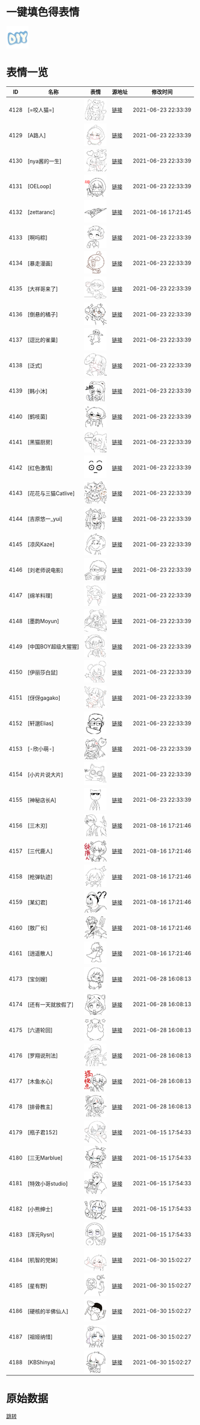 # 一键填色得表情

<img src="./cover.png" height="60" alt="cover" />

# 表情一览

|ID|名称|表情|源地址|修改时间|
|----|----|----|----|----|
|4128|[=咬人猫=]|<img src="./pic/004128_%5B=咬人猫=%5D.png" height="60" alt="=咬人猫="/>|[链接](http://i0.hdslb.com/bfs/emote/501b605577a969ecf78d392ffb58f48f54a9b860.png)|2021-06-23 22:33:39|
|4129|[A路人]|<img src="./pic/004129_%5BA路人%5D.png" height="60" alt="A路人"/>|[链接](http://i0.hdslb.com/bfs/emote/05340904f6c9a6886bce2275733057f2aba73ba5.png)|2021-06-23 22:33:39|
|4130|[nya酱的一生]|<img src="./pic/004130_%5Bnya酱的一生%5D.png" height="60" alt="nya酱的一生"/>|[链接](http://i0.hdslb.com/bfs/emote/6e93a8b348c256734fd0ff740d2326f09590ad38.png)|2021-06-23 22:33:39|
|4131|[OELoop]|<img src="./pic/004131_%5BOELoop%5D.png" height="60" alt="OELoop"/>|[链接](http://i0.hdslb.com/bfs/emote/a5daf88ba85c14b5914556a68368a0d784172f37.png)|2021-06-23 22:33:39|
|4132|[zettaranc]|<img src="./pic/004132_%5Bzettaranc%5D.png" height="60" alt="zettaranc"/>|[链接](http://i0.hdslb.com/bfs/emote/e0c0accce5b265b0cb8fe6bff363e7890486d02e.png)|2021-06-16 17:21:45|
|4133|[啊吗粽]|<img src="./pic/004133_%5B啊吗粽%5D.png" height="60" alt="啊吗粽"/>|[链接](http://i0.hdslb.com/bfs/emote/8cf44ef680737b1b72bf7ee391b2a821e589c062.png)|2021-06-23 22:33:39|
|4134|[暴走漫画]|<img src="./pic/004134_%5B暴走漫画%5D.png" height="60" alt="暴走漫画"/>|[链接](http://i0.hdslb.com/bfs/emote/897b6a446841ad96a1a691bd769cb1fb4c9cc75b.png)|2021-06-23 22:33:39|
|4135|[大祥哥来了]|<img src="./pic/004135_%5B大祥哥来了%5D.png" height="60" alt="大祥哥来了"/>|[链接](http://i0.hdslb.com/bfs/emote/facfe16e5f97cdf1f1c4717373ccdd8a44223e53.png)|2021-06-23 22:33:39|
|4136|[倒悬的橘子]|<img src="./pic/004136_%5B倒悬的橘子%5D.png" height="60" alt="倒悬的橘子"/>|[链接](http://i0.hdslb.com/bfs/emote/99961c4b9be5e5ef46df7637b2b00f98d1d02f5d.png)|2021-06-23 22:33:39|
|4137|[逗比的雀巢]|<img src="./pic/004137_%5B逗比的雀巢%5D.png" height="60" alt="逗比的雀巢"/>|[链接](http://i0.hdslb.com/bfs/emote/020573f51e7c6f0dc510cbcb37d7c35adb60fd37.png)|2021-06-23 22:33:39|
|4138|[泛式]|<img src="./pic/004138_%5B泛式%5D.png" height="60" alt="泛式"/>|[链接](http://i0.hdslb.com/bfs/emote/8b0951bd4aed05b8b5e1bcb6b1cb8ab3bf36936f.png)|2021-06-23 22:33:39|
|4139|[韩小沐]|<img src="./pic/004139_%5B韩小沐%5D.png" height="60" alt="韩小沐"/>|[链接](http://i0.hdslb.com/bfs/emote/f00d7f7085b1b46fe403ee7e74f34d35ea4b2dbf.png)|2021-06-23 22:33:39|
|4140|[鹤吱菌]|<img src="./pic/004140_%5B鹤吱菌%5D.png" height="60" alt="鹤吱菌"/>|[链接](http://i0.hdslb.com/bfs/emote/dbccb9eef6adebf812cedba574339eca19d8008f.png)|2021-06-23 22:33:39|
|4141|[黑猫厨房]|<img src="./pic/004141_%5B黑猫厨房%5D.png" height="60" alt="黑猫厨房"/>|[链接](http://i0.hdslb.com/bfs/emote/6b6ab61163819e4bf1d0b13b50ddda538734eb42.png)|2021-06-23 22:33:39|
|4142|[红色激情]|<img src="./pic/004142_%5B红色激情%5D.png" height="60" alt="红色激情"/>|[链接](http://i0.hdslb.com/bfs/emote/fa14dacad5572576c4847b6692d7a6ec4da5fc3f.png)|2021-06-23 22:33:39|
|4143|[花花与三猫Catlive]|<img src="./pic/004143_%5B花花与三猫Catlive%5D.png" height="60" alt="花花与三猫Catlive"/>|[链接](http://i0.hdslb.com/bfs/emote/9b943b011081eee61a6fccfcd58b00fd067408f7.png)|2021-06-23 22:33:39|
|4144|[吉原悠一_yui]|<img src="./pic/004144_%5B吉原悠一_yui%5D.png" height="60" alt="yui"/>|[链接](http://i0.hdslb.com/bfs/emote/f503006e38ffe4e5e4fdeb0a9eed675c3c16ed97.png)|2021-06-23 22:33:39|
|4145|[凉风Kaze]|<img src="./pic/004145_%5B凉风Kaze%5D.png" height="60" alt="凉风Kaze"/>|[链接](http://i0.hdslb.com/bfs/emote/a9f351b873a19185f7e5656008f2a78a8782ff83.png)|2021-06-23 22:33:39|
|4146|[刘老师说电影]|<img src="./pic/004146_%5B刘老师说电影%5D.png" height="60" alt="刘老师说电影"/>|[链接](http://i0.hdslb.com/bfs/emote/72313682138367c36e850894d71ab023aaf49f22.png)|2021-06-23 22:33:39|
|4147|[绵羊料理]|<img src="./pic/004147_%5B绵羊料理%5D.png" height="60" alt="绵羊料理"/>|[链接](http://i0.hdslb.com/bfs/emote/f1a0c0abcb3eb46df46f72fe077f096505ebb90e.png)|2021-06-23 22:33:39|
|4148|[墨韵Moyun]|<img src="./pic/004148_%5B墨韵Moyun%5D.png" height="60" alt="墨韵Moyun"/>|[链接](http://i0.hdslb.com/bfs/emote/5c41ff3c04c6713d3ec3708f465bc85a4559b9f2.png)|2021-06-23 22:33:39|
|4149|[中国BOY超级大猩猩]|<img src="./pic/004149_%5B中国BOY超级大猩猩%5D.png" height="60" alt="中国BOY超级大猩猩"/>|[链接](http://i0.hdslb.com/bfs/emote/b6fd0d9b350b182007cdf72c95f782a0c358b59e.png)|2021-06-23 22:33:39|
|4150|[伊丽莎白鼠]|<img src="./pic/004150_%5B伊丽莎白鼠%5D.png" height="60" alt="伊丽莎白鼠"/>|[链接](http://i0.hdslb.com/bfs/emote/fcdf132ae78f39547308b7b429594a3ade5b8f14.png)|2021-06-23 22:33:39|
|4151|[伢伢gagako]|<img src="./pic/004151_%5B伢伢gagako%5D.png" height="60" alt="伢伢gagako"/>|[链接](http://i0.hdslb.com/bfs/emote/6fed92bc256ad0d2ddd316b4f76f944e1842e530.png)|2021-06-23 22:33:39|
|4152|[轩邈Elias]|<img src="./pic/004152_%5B轩邈Elias%5D.png" height="60" alt="轩邈Elias"/>|[链接](http://i0.hdslb.com/bfs/emote/dd767cf386d503bfa6e8d271863f76c906282e12.png)|2021-06-23 22:33:39|
|4153|[-欣小萌-]|<img src="./pic/004153_%5B-欣小萌-%5D.png" height="60" alt="-欣小萌-"/>|[链接](http://i0.hdslb.com/bfs/emote/dc17e741a5b2f3f0ce30c0210f2cbd9a81c809ec.png)|2021-06-23 22:33:39|
|4154|[小片片说大片]|<img src="./pic/004154_%5B小片片说大片%5D.png" height="60" alt="小片片说大片"/>|[链接](http://i0.hdslb.com/bfs/emote/9f4b8eb2215c31b9b2d00ad9c9ac54b8e8a0506b.png)|2021-06-23 22:33:39|
|4155|[神秘店长A]|<img src="./pic/004155_%5B神秘店长A%5D.png" height="60" alt="神秘店长A"/>|[链接](http://i0.hdslb.com/bfs/emote/fd8c0739ce83e9ff31354d4ad87ee86d435a756d.png)|2021-06-23 22:33:39|
|4156|[三木刃]|<img src="./pic/004156_%5B三木刃%5D.png" height="60" alt="三木刃"/>|[链接](http://i0.hdslb.com/bfs/emote/eca4cd1fd4255972ed7596248877fcf862abe906.png)|2021-08-16 17:21:46|
|4157|[三代鹿人]|<img src="./pic/004157_%5B三代鹿人%5D.png" height="60" alt="三代鹿人"/>|[链接](http://i0.hdslb.com/bfs/emote/a4ebfdcca033802079f74c7959cbb980f06b432e.png)|2021-08-16 17:21:46|
|4158|[枪弹轨迹]|<img src="./pic/004158_%5B枪弹轨迹%5D.png" height="60" alt="枪弹轨迹"/>|[链接](http://i0.hdslb.com/bfs/emote/a6deb7c69b87c402fe8964790a746cefb818fca7.png)|2021-08-16 17:21:46|
|4159|[某幻君]|<img src="./pic/004159_%5B某幻君%5D.png" height="60" alt="某幻君"/>|[链接](http://i0.hdslb.com/bfs/emote/aae0e88095d3fff6bccbc25a12202fe709a38b8e.png)|2021-08-16 17:21:46|
|4160|[敖厂长]|<img src="./pic/004160_%5B敖厂长%5D.png" height="60" alt="敖厂长"/>|[链接](http://i0.hdslb.com/bfs/emote/594973aec8d5bd13ee6dc0624b75c6cccf44e26d.png)|2021-08-16 17:21:46|
|4161|[逍遥散人]|<img src="./pic/004161_%5B逍遥散人%5D.png" height="60" alt="逍遥散人"/>|[链接](http://i0.hdslb.com/bfs/emote/1b2695f13ddef92b0e75e4e20d5ef13346585e1b.png)|2021-08-16 17:21:46|
|4173|[宝剑嫂]|<img src="./pic/004173_%5B宝剑嫂%5D.png" height="60" alt="宝剑嫂"/>|[链接](http://i0.hdslb.com/bfs/emote/066ca4489d70fb8eda97f63d2910bf85bfcb2afc.png)|2021-06-28 16:08:13|
|4174|[还有一天就放假了]|<img src="./pic/004174_%5B还有一天就放假了%5D.png" height="60" alt="还有一天就放假了"/>|[链接](http://i0.hdslb.com/bfs/emote/c3021d4fa34bdbfa38df208e298e84704f7e20a3.png)|2021-06-28 16:08:13|
|4175|[六道轮回]|<img src="./pic/004175_%5B六道轮回%5D.png" height="60" alt="六道轮回"/>|[链接](http://i0.hdslb.com/bfs/emote/651dbc31d2f286d3ffd7f27bb3f00f9784ba0875.png)|2021-06-28 16:08:13|
|4176|[罗翔说刑法]|<img src="./pic/004176_%5B罗翔说刑法%5D.png" height="60" alt="罗翔说刑法"/>|[链接](http://i0.hdslb.com/bfs/emote/1a5bb38e25474cd8842f111994ef5f11e0df4313.png)|2021-06-28 16:08:13|
|4177|[木鱼水心]|<img src="./pic/004177_%5B木鱼水心%5D.png" height="60" alt="木鱼水心"/>|[链接](http://i0.hdslb.com/bfs/emote/78ef6ffa67f4311ec6326cd46029e854dd712d0e.png)|2021-06-28 16:08:13|
|4178|[排骨教主]|<img src="./pic/004178_%5B排骨教主%5D.png" height="60" alt="排骨教主"/>|[链接](http://i0.hdslb.com/bfs/emote/a5099d56e8351033751d780b7889067ede107b71.png)|2021-06-28 16:08:13|
|4179|[瓶子君152]|<img src="./pic/004179_%5B瓶子君152%5D.png" height="60" alt="瓶子君152"/>|[链接](http://i0.hdslb.com/bfs/emote/f25e63c2fc122c2288bd4cc85126da7ca736051c.png)|2021-06-15 17:54:33|
|4180|[三无Marblue]|<img src="./pic/004180_%5B三无Marblue%5D.png" height="60" alt="三无Marblue"/>|[链接](http://i0.hdslb.com/bfs/emote/1e2a42ab730b7eb2f72a9168c66bae504d9c910e.png)|2021-06-15 17:54:33|
|4181|[特效小哥studio]|<img src="./pic/004181_%5B特效小哥studio%5D.png" height="60" alt="特效小哥studio"/>|[链接](http://i0.hdslb.com/bfs/emote/ff4b0888fa2ca21167ba5ecf9b2563713f2a92cb.png)|2021-06-15 17:54:33|
|4182|[小熊绅士]|<img src="./pic/004182_%5B小熊绅士%5D.png" height="60" alt="小熊绅士"/>|[链接](http://i0.hdslb.com/bfs/emote/6fe301b610618d8c1f2a9db76930a8fd0b5a0f81.png)|2021-06-15 17:54:33|
|4183|[浑元Rysn]|<img src="./pic/004183_%5B浑元Rysn%5D.png" height="60" alt="浑元Rysn"/>|[链接](http://i0.hdslb.com/bfs/emote/fc25b5b2f0fb864055ba321d5ac2877ea60ad284.png)|2021-06-15 17:54:33|
|4184|[机智的党妹]|<img src="./pic/004184_%5B机智的党妹%5D.png" height="60" alt="机智的党妹"/>|[链接](http://i0.hdslb.com/bfs/emote/e5c4c0a3591bdab00f627d28c9961339ee0f3b2c.png)|2021-06-30 15:02:27|
|4185|[星有野]|<img src="./pic/004185_%5B星有野%5D.png" height="60" alt="星有野"/>|[链接](http://i0.hdslb.com/bfs/emote/cf7249f2afc7ca164b90d47db238237ad49f9c55.png)|2021-06-30 15:02:27|
|4186|[硬核的半佛仙人]|<img src="./pic/004186_%5B硬核的半佛仙人%5D.png" height="60" alt="硬核的半佛仙人"/>|[链接](http://i0.hdslb.com/bfs/emote/167e97dd9fb6cb2437c52c707ec7a39b97c87ec0.png)|2021-06-30 15:02:27|
|4187|[祖娅纳惜]|<img src="./pic/004187_%5B祖娅纳惜%5D.png" height="60" alt="祖娅纳惜"/>|[链接](http://i0.hdslb.com/bfs/emote/7d097df3ebc5fb08ef9b92ffe38968dcdc9814ad.png)|2021-06-30 15:02:27|
|4188|[KBShinya]|<img src="./pic/004188_%5BKBShinya%5D.png" height="60" alt="KBShinya"/>|[链接](http://i0.hdslb.com/bfs/emote/94cf29dfc859b04315b74b02bc66217999bd86b9.png)|2021-06-30 15:02:27|

# 原始数据

[跳转](./raw.json)

